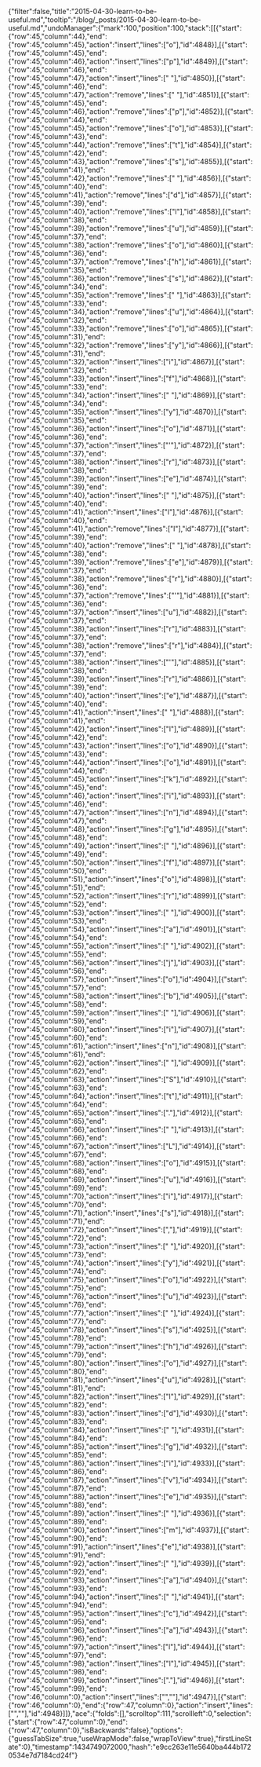 {"filter":false,"title":"2015-04-30-learn-to-be-useful.md","tooltip":"/blog/_posts/2015-04-30-learn-to-be-useful.md","undoManager":{"mark":100,"position":100,"stack":[[{"start":{"row":45,"column":44},"end":{"row":45,"column":45},"action":"insert","lines":["o"],"id":4848}],[{"start":{"row":45,"column":45},"end":{"row":45,"column":46},"action":"insert","lines":["p"],"id":4849}],[{"start":{"row":45,"column":46},"end":{"row":45,"column":47},"action":"insert","lines":[" "],"id":4850}],[{"start":{"row":45,"column":46},"end":{"row":45,"column":47},"action":"remove","lines":[" "],"id":4851}],[{"start":{"row":45,"column":45},"end":{"row":45,"column":46},"action":"remove","lines":["p"],"id":4852}],[{"start":{"row":45,"column":44},"end":{"row":45,"column":45},"action":"remove","lines":["o"],"id":4853}],[{"start":{"row":45,"column":43},"end":{"row":45,"column":44},"action":"remove","lines":["t"],"id":4854}],[{"start":{"row":45,"column":42},"end":{"row":45,"column":43},"action":"remove","lines":["s"],"id":4855}],[{"start":{"row":45,"column":41},"end":{"row":45,"column":42},"action":"remove","lines":[" "],"id":4856}],[{"start":{"row":45,"column":40},"end":{"row":45,"column":41},"action":"remove","lines":["d"],"id":4857}],[{"start":{"row":45,"column":39},"end":{"row":45,"column":40},"action":"remove","lines":["l"],"id":4858}],[{"start":{"row":45,"column":38},"end":{"row":45,"column":39},"action":"remove","lines":["u"],"id":4859}],[{"start":{"row":45,"column":37},"end":{"row":45,"column":38},"action":"remove","lines":["o"],"id":4860}],[{"start":{"row":45,"column":36},"end":{"row":45,"column":37},"action":"remove","lines":["h"],"id":4861}],[{"start":{"row":45,"column":35},"end":{"row":45,"column":36},"action":"remove","lines":["s"],"id":4862}],[{"start":{"row":45,"column":34},"end":{"row":45,"column":35},"action":"remove","lines":[" "],"id":4863}],[{"start":{"row":45,"column":33},"end":{"row":45,"column":34},"action":"remove","lines":["u"],"id":4864}],[{"start":{"row":45,"column":32},"end":{"row":45,"column":33},"action":"remove","lines":["o"],"id":4865}],[{"start":{"row":45,"column":31},"end":{"row":45,"column":32},"action":"remove","lines":["y"],"id":4866}],[{"start":{"row":45,"column":31},"end":{"row":45,"column":32},"action":"insert","lines":["i"],"id":4867}],[{"start":{"row":45,"column":32},"end":{"row":45,"column":33},"action":"insert","lines":["f"],"id":4868}],[{"start":{"row":45,"column":33},"end":{"row":45,"column":34},"action":"insert","lines":[" "],"id":4869}],[{"start":{"row":45,"column":34},"end":{"row":45,"column":35},"action":"insert","lines":["y"],"id":4870}],[{"start":{"row":45,"column":35},"end":{"row":45,"column":36},"action":"insert","lines":["o"],"id":4871}],[{"start":{"row":45,"column":36},"end":{"row":45,"column":37},"action":"insert","lines":["'"],"id":4872}],[{"start":{"row":45,"column":37},"end":{"row":45,"column":38},"action":"insert","lines":["r"],"id":4873}],[{"start":{"row":45,"column":38},"end":{"row":45,"column":39},"action":"insert","lines":["e"],"id":4874}],[{"start":{"row":45,"column":39},"end":{"row":45,"column":40},"action":"insert","lines":[" "],"id":4875}],[{"start":{"row":45,"column":40},"end":{"row":45,"column":41},"action":"insert","lines":["l"],"id":4876}],[{"start":{"row":45,"column":40},"end":{"row":45,"column":41},"action":"remove","lines":["l"],"id":4877}],[{"start":{"row":45,"column":39},"end":{"row":45,"column":40},"action":"remove","lines":[" "],"id":4878}],[{"start":{"row":45,"column":38},"end":{"row":45,"column":39},"action":"remove","lines":["e"],"id":4879}],[{"start":{"row":45,"column":37},"end":{"row":45,"column":38},"action":"remove","lines":["r"],"id":4880}],[{"start":{"row":45,"column":36},"end":{"row":45,"column":37},"action":"remove","lines":["'"],"id":4881}],[{"start":{"row":45,"column":36},"end":{"row":45,"column":37},"action":"insert","lines":["u"],"id":4882}],[{"start":{"row":45,"column":37},"end":{"row":45,"column":38},"action":"insert","lines":["r"],"id":4883}],[{"start":{"row":45,"column":37},"end":{"row":45,"column":38},"action":"remove","lines":["r"],"id":4884}],[{"start":{"row":45,"column":37},"end":{"row":45,"column":38},"action":"insert","lines":["'"],"id":4885}],[{"start":{"row":45,"column":38},"end":{"row":45,"column":39},"action":"insert","lines":["r"],"id":4886}],[{"start":{"row":45,"column":39},"end":{"row":45,"column":40},"action":"insert","lines":["e"],"id":4887}],[{"start":{"row":45,"column":40},"end":{"row":45,"column":41},"action":"insert","lines":[" "],"id":4888}],[{"start":{"row":45,"column":41},"end":{"row":45,"column":42},"action":"insert","lines":["l"],"id":4889}],[{"start":{"row":45,"column":42},"end":{"row":45,"column":43},"action":"insert","lines":["o"],"id":4890}],[{"start":{"row":45,"column":43},"end":{"row":45,"column":44},"action":"insert","lines":["o"],"id":4891}],[{"start":{"row":45,"column":44},"end":{"row":45,"column":45},"action":"insert","lines":["k"],"id":4892}],[{"start":{"row":45,"column":45},"end":{"row":45,"column":46},"action":"insert","lines":["i"],"id":4893}],[{"start":{"row":45,"column":46},"end":{"row":45,"column":47},"action":"insert","lines":["n"],"id":4894}],[{"start":{"row":45,"column":47},"end":{"row":45,"column":48},"action":"insert","lines":["g"],"id":4895}],[{"start":{"row":45,"column":48},"end":{"row":45,"column":49},"action":"insert","lines":[" "],"id":4896}],[{"start":{"row":45,"column":49},"end":{"row":45,"column":50},"action":"insert","lines":["f"],"id":4897}],[{"start":{"row":45,"column":50},"end":{"row":45,"column":51},"action":"insert","lines":["o"],"id":4898}],[{"start":{"row":45,"column":51},"end":{"row":45,"column":52},"action":"insert","lines":["r"],"id":4899}],[{"start":{"row":45,"column":52},"end":{"row":45,"column":53},"action":"insert","lines":[" "],"id":4900}],[{"start":{"row":45,"column":53},"end":{"row":45,"column":54},"action":"insert","lines":["a"],"id":4901}],[{"start":{"row":45,"column":54},"end":{"row":45,"column":55},"action":"insert","lines":[" "],"id":4902}],[{"start":{"row":45,"column":55},"end":{"row":45,"column":56},"action":"insert","lines":["j"],"id":4903}],[{"start":{"row":45,"column":56},"end":{"row":45,"column":57},"action":"insert","lines":["o"],"id":4904}],[{"start":{"row":45,"column":57},"end":{"row":45,"column":58},"action":"insert","lines":["b"],"id":4905}],[{"start":{"row":45,"column":58},"end":{"row":45,"column":59},"action":"insert","lines":[" "],"id":4906}],[{"start":{"row":45,"column":59},"end":{"row":45,"column":60},"action":"insert","lines":["i"],"id":4907}],[{"start":{"row":45,"column":60},"end":{"row":45,"column":61},"action":"insert","lines":["n"],"id":4908}],[{"start":{"row":45,"column":61},"end":{"row":45,"column":62},"action":"insert","lines":[" "],"id":4909}],[{"start":{"row":45,"column":62},"end":{"row":45,"column":63},"action":"insert","lines":["S"],"id":4910}],[{"start":{"row":45,"column":63},"end":{"row":45,"column":64},"action":"insert","lines":["t"],"id":4911}],[{"start":{"row":45,"column":64},"end":{"row":45,"column":65},"action":"insert","lines":["."],"id":4912}],[{"start":{"row":45,"column":65},"end":{"row":45,"column":66},"action":"insert","lines":[" "],"id":4913}],[{"start":{"row":45,"column":66},"end":{"row":45,"column":67},"action":"insert","lines":["L"],"id":4914}],[{"start":{"row":45,"column":67},"end":{"row":45,"column":68},"action":"insert","lines":["o"],"id":4915}],[{"start":{"row":45,"column":68},"end":{"row":45,"column":69},"action":"insert","lines":["u"],"id":4916}],[{"start":{"row":45,"column":69},"end":{"row":45,"column":70},"action":"insert","lines":["i"],"id":4917}],[{"start":{"row":45,"column":70},"end":{"row":45,"column":71},"action":"insert","lines":["s"],"id":4918}],[{"start":{"row":45,"column":71},"end":{"row":45,"column":72},"action":"insert","lines":[","],"id":4919}],[{"start":{"row":45,"column":72},"end":{"row":45,"column":73},"action":"insert","lines":[" "],"id":4920}],[{"start":{"row":45,"column":73},"end":{"row":45,"column":74},"action":"insert","lines":["y"],"id":4921}],[{"start":{"row":45,"column":74},"end":{"row":45,"column":75},"action":"insert","lines":["o"],"id":4922}],[{"start":{"row":45,"column":75},"end":{"row":45,"column":76},"action":"insert","lines":["u"],"id":4923}],[{"start":{"row":45,"column":76},"end":{"row":45,"column":77},"action":"insert","lines":[" "],"id":4924}],[{"start":{"row":45,"column":77},"end":{"row":45,"column":78},"action":"insert","lines":["s"],"id":4925}],[{"start":{"row":45,"column":78},"end":{"row":45,"column":79},"action":"insert","lines":["h"],"id":4926}],[{"start":{"row":45,"column":79},"end":{"row":45,"column":80},"action":"insert","lines":["o"],"id":4927}],[{"start":{"row":45,"column":80},"end":{"row":45,"column":81},"action":"insert","lines":["u"],"id":4928}],[{"start":{"row":45,"column":81},"end":{"row":45,"column":82},"action":"insert","lines":["l"],"id":4929}],[{"start":{"row":45,"column":82},"end":{"row":45,"column":83},"action":"insert","lines":["d"],"id":4930}],[{"start":{"row":45,"column":83},"end":{"row":45,"column":84},"action":"insert","lines":[" "],"id":4931}],[{"start":{"row":45,"column":84},"end":{"row":45,"column":85},"action":"insert","lines":["g"],"id":4932}],[{"start":{"row":45,"column":85},"end":{"row":45,"column":86},"action":"insert","lines":["i"],"id":4933}],[{"start":{"row":45,"column":86},"end":{"row":45,"column":87},"action":"insert","lines":["v"],"id":4934}],[{"start":{"row":45,"column":87},"end":{"row":45,"column":88},"action":"insert","lines":["e"],"id":4935}],[{"start":{"row":45,"column":88},"end":{"row":45,"column":89},"action":"insert","lines":[" "],"id":4936}],[{"start":{"row":45,"column":89},"end":{"row":45,"column":90},"action":"insert","lines":["m"],"id":4937}],[{"start":{"row":45,"column":90},"end":{"row":45,"column":91},"action":"insert","lines":["e"],"id":4938}],[{"start":{"row":45,"column":91},"end":{"row":45,"column":92},"action":"insert","lines":[" "],"id":4939}],[{"start":{"row":45,"column":92},"end":{"row":45,"column":93},"action":"insert","lines":["a"],"id":4940}],[{"start":{"row":45,"column":93},"end":{"row":45,"column":94},"action":"insert","lines":[" "],"id":4941}],[{"start":{"row":45,"column":94},"end":{"row":45,"column":95},"action":"insert","lines":["c"],"id":4942}],[{"start":{"row":45,"column":95},"end":{"row":45,"column":96},"action":"insert","lines":["a"],"id":4943}],[{"start":{"row":45,"column":96},"end":{"row":45,"column":97},"action":"insert","lines":["l"],"id":4944}],[{"start":{"row":45,"column":97},"end":{"row":45,"column":98},"action":"insert","lines":["l"],"id":4945}],[{"start":{"row":45,"column":98},"end":{"row":45,"column":99},"action":"insert","lines":["."],"id":4946}],[{"start":{"row":45,"column":99},"end":{"row":46,"column":0},"action":"insert","lines":["",""],"id":4947}],[{"start":{"row":46,"column":0},"end":{"row":47,"column":0},"action":"insert","lines":["",""],"id":4948}]]},"ace":{"folds":[],"scrolltop":111,"scrollleft":0,"selection":{"start":{"row":47,"column":0},"end":{"row":47,"column":0},"isBackwards":false},"options":{"guessTabSize":true,"useWrapMode":false,"wrapToView":true},"firstLineState":0},"timestamp":1434749072000,"hash":"e9cc263e11e5640ba444b1720534e7d7184cd24f"}